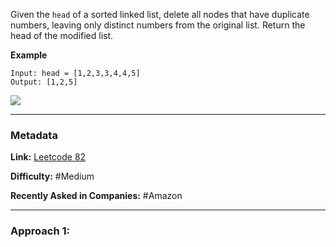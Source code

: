 Given the `head` of a sorted linked list, delete all nodes that have duplicate numbers, leaving only distinct numbers from the original list. Return the head of the modified list.

**Example**

```
Input: head = [1,2,3,3,4,4,5]
Output: [1,2,5]
```

![](https://assets.leetcode.com/uploads/2021/01/04/linkedlist1.jpg)

---
### Metadata

**Link:** [Leetcode 82](https://leetcode.com/problems/remove-duplicates-from-sorted-list-ii/description/)

**Difficulty:** #Medium 

**Recently Asked in Companies:** #Amazon 

---
### Approach 1: 

